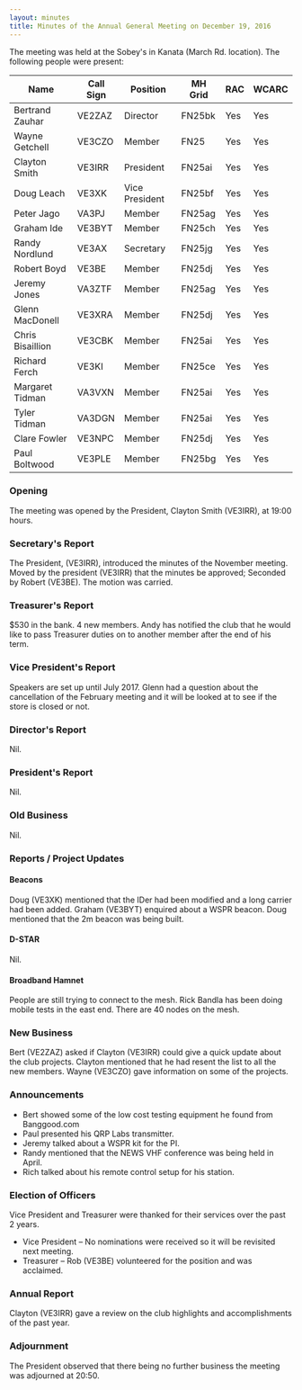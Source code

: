 ```yaml
---
layout: minutes
title: Minutes of the Annual General Meeting on December 19, 2016
---
```


The meeting was held at the Sobey's in Kanata (March Rd. location).
The following people were present:

| Name             | Call Sign | Position       | MH Grid | RAC | WCARC |
|------------------|-----------|----------------|---------|-----|-------|
| Bertrand Zauhar  | VE2ZAZ    | Director       | FN25bk  | Yes |  Yes  |
| Wayne Getchell   | VE3CZO    | Member         | FN25    | Yes |  Yes  |
| Clayton Smith    | VE3IRR    | President      | FN25ai  | Yes |  Yes  |
| Doug Leach       | VE3XK     | Vice President | FN25bf  | Yes |  Yes  |
| Peter Jago       | VA3PJ     | Member         | FN25ag  | Yes |  Yes  |
| Graham Ide       | VE3BYT    | Member         | FN25ch  | Yes |  Yes  |
| Randy Nordlund   | VE3AX     | Secretary      | FN25jg  | Yes |  Yes  |
| Robert Boyd      | VE3BE     | Member         | FN25dj  | Yes |  Yes  |
| Jeremy Jones     | VA3ZTF    | Member         | FN25ag  | Yes |  Yes  |
| Glenn MacDonell  | VE3XRA    | Member         | FN25dj  | Yes |  Yes  |
| Chris Bisaillion | VE3CBK    | Member         | FN25ai  | Yes |  Yes  |
| Richard Ferch    | VE3KI     | Member         | FN25ce  | Yes |  Yes  |
| Margaret Tidman  | VA3VXN    | Member         | FN25ai  | Yes |  Yes  |
| Tyler Tidman     | VA3DGN    | Member         | FN25ai  | Yes |  Yes  |
| Clare Fowler     | VE3NPC    | Member         | FN25dj  | Yes |  Yes  |
| Paul Boltwood    | VE3PLE    | Member         | FN25bg  | Yes |  Yes  |

### Opening

The meeting was opened by the President, Clayton Smith (VE3IRR), at 19:00 hours.

### Secretary's Report

The President, (VE3IRR), introduced the minutes of the November meeting.
Moved by the president (VE3IRR) that the minutes be approved; Seconded by Robert (VE3BE).
The motion was carried.

### Treasurer's Report

$530 in the bank.
4 new members.
Andy has notified the club that he would like to pass Treasurer duties on to another member after the end of his term.

### Vice President's Report

Speakers are set up until July 2017.
Glenn had a question about the cancellation of the February meeting and it will be looked at to see if the store is closed or not.

### Director's Report

Nil.

### President's Report

Nil.

### Old Business

Nil.

### Reports / Project Updates

#### Beacons

Doug (VE3XK) mentioned that the IDer had been modified and a long carrier had been added.
Graham (VE3BYT) enquired about a WSPR beacon. Doug mentioned that the 2m beacon was being built.

#### D-STAR

Nil.

#### Broadband Hamnet

People are still trying to connect to the mesh.
Rick Bandla has been doing mobile tests in the east end.
There are 40 nodes on the mesh.

### New Business

Bert (VE2ZAZ) asked if Clayton (VE3IRR) could give a quick update about the club projects.
Clayton mentioned that he had resent the list to all the new members.
Wayne (VE3CZO) gave information on some of the projects.

### Announcements

* Bert showed some of the low cost testing equipment he found from Banggood.com
* Paul presented his QRP Labs transmitter.
* Jeremy talked about a WSPR kit for the PI.
* Randy mentioned that the NEWS VHF conference was being held in April.
* Rich talked about his remote control setup for his station.

### Election of Officers

Vice President and Treasurer were thanked for their services over the past 2 years.

* Vice President – No nominations were received so it will be revisited next meeting.
* Treasurer – Rob (VE3BE) volunteered for the position and was acclaimed.

### Annual Report

Clayton (VE3IRR) gave a review on the club highlights and accomplishments of the past year.

### Adjournment

The President observed that there being no further business the meeting was adjourned at 20:50.
